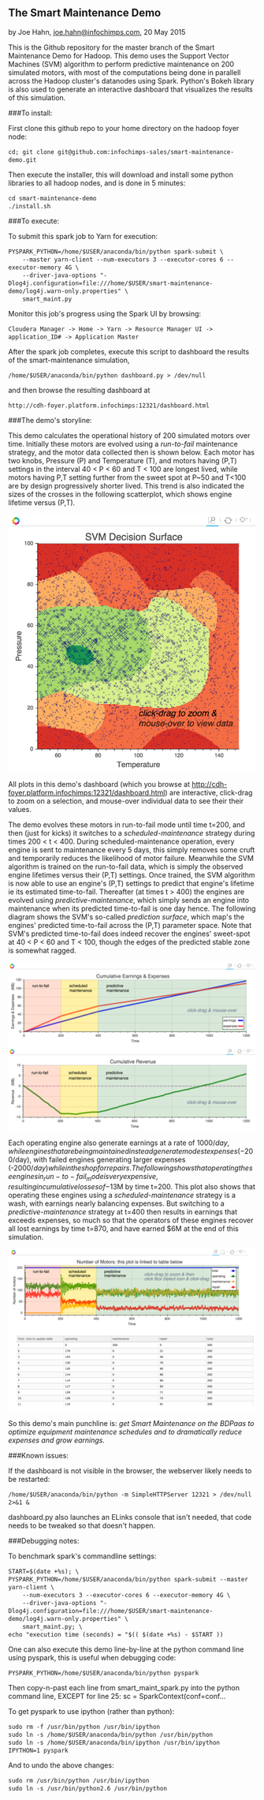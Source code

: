 ## The Smart Maintenance Demo

by Joe Hahn,
joe.hahn@infochimps.com,
20 May 2015

This is the Github repository for the master branch of the Smart Maintenance Demo for Hadoop.
This demo uses the Support Vector Machines (SVM) algorithm to perform predictive
maintenance on 200 simulated motors, with most of the computations being done in
parallell across the Hadoop cluster's datanodes using Spark. Python's Bokeh library
is also used to generate an interactive dashboard that visualizes the results of this
simulation.

###To install:

First clone this github repo to your home directory on the hadoop foyer node:

    cd; git clone git@github.com:infochimps-sales/smart-maintenance-demo.git 
    
   
Then execute the installer, this will download and install some python libraries to all 
hadoop nodes, and is done in 5 minutes:

    cd smart-maintenance-demo
    ./install.sh


###To execute:

To submit this spark job to Yarn for execution:

    PYSPARK_PYTHON=/home/$USER/anaconda/bin/python spark-submit \
        --master yarn-client --num-executors 3 --executor-cores 6 --executor-memory 4G \
        --driver-java-options "-Dlog4j.configuration=file:///home/$USER/smart-maintenance-demo/log4j.warn-only.properties" \
        smart_maint.py


Monitor this job's progress using the Spark UI by browsing:

    Cloudera Manager -> Home -> Yarn -> Resource Manager UI -> application_ID# -> Application Master


After the spark job completes, execute this script to dashboard the results of the 
smart-maintenance simulation,

    /home/$USER/anaconda/bin/python dashboard.py > /dev/null


and then browse the resulting dashboard at

    http://cdh-foyer.platform.infochimps:12321/dashboard.html


###The demo's storyline:

This demo calculates the operational history of 200 simulated motors over time. Initially these
motors are evolved using a _run-to-fail_ maintenance strategy, and the motor data collected
then is shown below. Each motor has two knobs,
Pressure (P) and Temperature (T), and motors having (P,T) settings in the interval
40 < P < 60 and T < 100 are longest lived, while motors having P,T setting further from the
sweet spot at P~50 and T<100 are by design progressively shorter lived. This trend is also
indicated the sizes of the crosses in the following scatterplot, which shows
engine lifetime versus (P,T).

![](https://github.com/infochimps-sales/smart-maintenance-demo/blob/master/slides/decision_surface.png)

All plots in this demo's dashboard (which you browse at http://cdh-foyer.platform.infochimps:12321/dashboard.html)
are interactive, click-drag to zoom on a selection, and mouse-over individual data
to see their their values.

The demo evolves these motors in run-to-fail mode until time t=200, and then (just for kicks)
it switches to a _scheduled-maintenance_ strategy during times 200 < t < 400.
During scheduled-maintenance operation, every engine is sent to maintenance every 5 days,
this simply removes some cruft and temporarily reduces the likelihood of motor failure.
Meanwhile the SVM algorithm is trained on the run-to-fail data, which is simply the observed
engine lifetimes versus their (P,T) settings. Once trained, the SVM algorithm is now 
able to use an engine's (P,T) settings to predict that engine's lifetime ie its 
estimated time-to-fail. Thereafter (at times t > 400) the engines are evolved using
_predictive-maintenance_, which simply sends an engine into maintenance
when its predicted time-to-fail is one day hence. The following diagram shows the SVM's
so-called _prediction surface_, which map's the engines' predicted time-to-fail across the
(P,T) parameter space. Note that SVM's predicted time-to-fail does indeed recover
the engines' sweet-spot at 40 < P < 60 and T < 100, though the edges of the predicted stable
zone is somewhat ragged.

![](https://github.com/infochimps-sales/smart-maintenance-demo/blob/master/slides/revenue.png)

Each operating engine also generate earnings at a rate of $1000/day, while engines that are
being maintained instead generate modest expenses (-$200/day), with failed engines generating
larger expenses (-$2000/day) while in the shop for repairs. The following shows
that operating these engines in _run-to-fail_ mode is very expensive, resulting in
cumulative losses of -$13M by time t=200. This plot also shows that operating these
engines using a _scheduled-maintenance_ strategy is a wash, with earnings nearly balancing expenses.
But switching to a _predictive-maintenance_ strategy at t=400 then results in earnings that
exceeds expenses, so much so that the operators of these engines recover all lost earnings
by time t=870, and have earned $6M at the end of this simulation.

![](https://github.com/infochimps-sales/smart-maintenance-demo/blob/master/slides/motors.png)

So this demo's main punchline is: _get Smart Maintenance on the BDPaas to optimize
equipment maintenance schedules and to  dramatically reduce expenses and grow earnings._


###Known issues:

If the dashboard is not visible in the browser, the webserver likely needs to be restarted:

    /home/$USER/anaconda/bin/python -m SimpleHTTPServer 12321 > /dev/null 2>&1 &


dashboard.py also launches an ELinks console that isn't needed, that code needs to be
tweaked so that doesn't happen.
 

###Debugging notes:
        

To benchmark spark's commandline settings:

    START=$(date +%s); \
    PYSPARK_PYTHON=/home/$USER/anaconda/bin/python spark-submit --master yarn-client \
        --num-executors 3 --executor-cores 6 --executor-memory 4G \
        --driver-java-options "-Dlog4j.configuration=file:///home/$USER/smart-maintenance-demo/log4j.warn-only.properties" \
        smart_maint.py; \
    echo "execution time (seconds) = "$(( $(date +%s) - $START ))


One can also execute this demo line-by-line at the python command line using pyspark,
this is useful when debugging code:

    PYSPARK_PYTHON=/home/$USER/anaconda/bin/python pyspark


Then copy-n-past each line from smart_maint_spark.py into the python command line, 
EXCEPT for line 25: sc = SparkContext(conf=conf... 

To get pyspark to use ipython (rather than python):

    sudo rm -f /usr/bin/python /usr/bin/ipython
    sudo ln -s /home/$USER/anaconda/bin/python /usr/bin/python
    sudo ln -s /home/$USER/anaconda/bin/ipython /usr/bin/ipython
    IPYTHON=1 pyspark


And to undo the above changes:
 
    sudo rm /usr/bin/python /usr/bin/ipython
    sudo ln -s /usr/bin/python2.6 /usr/bin/python


